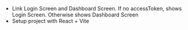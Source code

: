 - Link Login Screen and Dashboard Screen. If no accessToken, shows Login Screen. Otherwise shows Dashboard Screen
- Setup project with React + Vite 